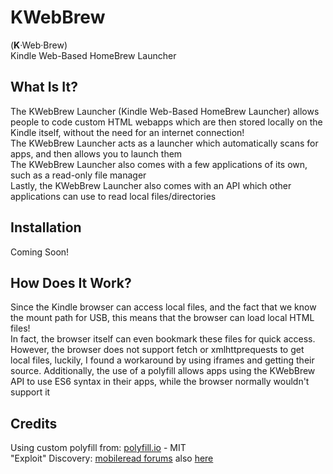 # KWebBrew
(<strong>K</strong>·Web·Brew)
<br/>
Kindle Web-Based HomeBrew Launcher

## What Is It?
The KWebBrew Launcher (Kindle Web-Based HomeBrew Launcher) allows people to code custom HTML webapps which are then stored locally on the Kindle itself, without the need for an internet connection!
<br/>
The KWebBrew Launcher acts as a launcher which automatically scans for apps, and then allows you to launch them
<br/>
The KWebBrew Launcher also comes with a few applications of its own, such as a read-only file manager 
<br/>
Lastly, the KWebBrew Launcher also comes with an API which other applications can use to read local files/directories 

## Installation
Coming Soon!

## How Does It Work?
Since the Kindle browser can access local files, and the fact that we know the mount path for USB, this means that the browser can load local HTML files!
<br/>
In fact, the browser itself can even bookmark these files for quick access.
<br/>
However, the browser does not support fetch or xmlhttprequests to get local files, luckily, I found a workaround by using iframes and getting their source. Additionally, the use of a polyfill allows apps using the KWebBrew API to use ES6 syntax in their apps, while the browser normally wouldn't support it

## Credits
Using custom polyfill from: [polyfill.io](https://polyfill.io) - MIT
<br/>
"Exploit" Discovery: [mobileread forums](https://www.mobileread.com/forums/showthread.php?t=45969) also [here](https://www.mobileread.com/forums/showthread.php?t=24127)
